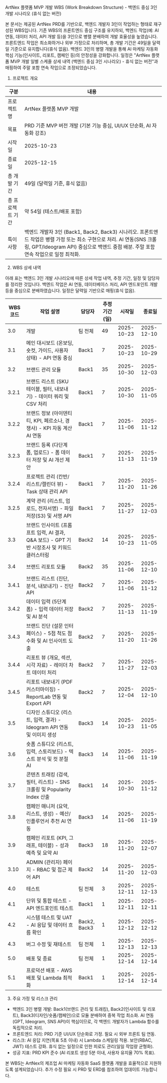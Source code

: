 ArtNex 플랫폼 MVP 개발 WBS (Work Breakdown Structure) - 백엔드 중심 3인 개발 시나리오 (휴식 없는 버전)

본 문서는 제공된 ArtNex PRD를 기반으로, 백엔드 개발자 3인이 작업하는 형태로 재구성된 WBS입니다. 기존 WBS의 프론트엔드 중심 구조를 유지하되, 백엔드 작업(예: AI 연동, 데이터 처리, API 개발 등)을 3인으로 병렬 분배하여 개발 효율성을 높였습니다. 프론트엔드 작업은 최소화하거나 외부 가정으로 처리하며, 총 개발 기간은 49일을 달력일 기준으로 유지합니다(휴식 없음). 백엔드 3인의 병렬 개발을 통해 AI 마케팅 자동화 핵심 기능(인사이트, 리포트, 캠페인 등)의 안정성을 강화합니다. 일정은 "ArtNex 플랫폼 MVP 개발 일별 스케줄 상세 내역 (백엔드 중심 3인 시나리오) - 휴식 없는 버전"과 매핑하여 주말 포함 연속 작업으로 조정되었습니다.

1. 프로젝트 개요

| 구분          | 내용                                                                 |
|---------------|---------------------------------------------------------------------|
| 프로젝트명    | ArtNex 플랫폼 MVP 개발                                              |
| 목표          | PRD 기준 MVP 버전 개발 (기본 기능 중심, UI/UX 단순화, AI 자동화 강조) |
| 시작일        | 2025-10-23                                                          |
| 종료일        | 2025-12-15                                                          |
| 총 개발 기간  | 49일 (달력일 기준, 휴식 없음)                                       |
| 총 프로젝트 기간 | 약 54일 (테스트/배포 포함)                                           |
| 특이 사항     | 백엔드 개발자 3인 (Back1, Back2, Back3) 시나리오. 프론트엔드 작업은 병렬 가정 또는 최소 구현으로 처리. AI 연동(SNS 크롤링, GPT/Ideogram API) 중심으로 백엔드 중점 배분. 주말 포함 연속 작업으로 일정 최적화. |

2. WBS 상세 내역

아래 표는 백엔드 3인 개발 시나리오에 따른 상세 작업 내역, 추정 기간, 일정 및 담당자를 정리한 것입니다. 백엔드 작업은 AI 연동, 데이터베이스 처리, API 엔드포인트 개발 등을 중심으로 분배하였습니다. 일정은 달력일 기반으로 매핑(휴식 없음).

| WBS 코드 | 작업 설명                                      | 담당자     | 추정 기간 (일) | 시작일       | 종료일       |
|----------|------------------------------------------------|------------|-----------------|--------------|--------------|
| 3.0     | 개발                                           | 팀 전체    | 49              | 2025-10-23  | 2025-12-10  |
| 3.1     | 메인 대시보드 (온보딩, 숏컷, 가이드, 사용자 상태) - API 연동 중심 | Back1      | 7               | 2025-10-23  | 2025-10-29  |
| 3.2     | 브랜드 관리 모듈                               | Back1      | 35              | 2025-10-30  | 2025-12-03  |
| 3.2.1   | 브랜드 리스트 (SKU 테이블, 필터, 내보내기) - 데이터 쿼리 및 CSV 처리 | Back1      | 7               | 2025-10-30  | 2025-11-05  |
| 3.2.2   | 브랜드 정보 (아이덴티티, KPI, 페르소나, 경쟁사) - KPI 자동 계산 AI 연동 | Back1      | 7               | 2025-11-06  | 2025-11-12  |
| 3.2.3   | 브랜드 등록 (다단계 폼, 업로드) - 폼 데이터 저장 및 AI 개선 제안 | Back1      | 7               | 2025-11-13  | 2025-11-19  |
| 3.2.4   | 프로젝트 관리 (칸반/리스트/캘린더 뷰) - Task 상태 관리 API | Back1      | 7               | 2025-11-20  | 2025-11-26  |
| 3.2.5   | 계약 관리 (리스트, 업로드, 전자서명) - 파일 저장(S3) 및 서명 API | Back1      | 7               | 2025-11-27  | 2025-12-03  |
| 3.3     | 브랜드 인사이트 (프롬프트 입력, AI 결과, Q&A 보드) - GPT 기반 시장조사 및 키워드 클러스터링 | Back2      | 14              | 2025-10-23  | 2025-11-05  |
| 3.4     | 브랜드 리포트 모듈                             | Back2      | 35              | 2025-11-06  | 2025-12-10  |
| 3.4.1   | 브랜드 리스트 (진단, 분석, 내보내기) - 진단 API | Back2      | 7               | 2025-11-06  | 2025-11-12  |
| 3.4.2   | 데이터 입력 (5단계 폼) - 입력 데이터 저장 및 AI 분석 | Back2      | 7               | 2025-11-13  | 2025-11-19  |
| 3.4.3   | 브랜드 진단 (설문 인터페이스) - 5점 척도 점수화 및 AI 인사이트 도출 | Back2      | 7               | 2025-11-20  | 2025-11-26  |
| 3.4.4   | 리포트 뷰 (개요, 섹션, 시각 자료) - 레이더 차트 데이터 처리 | Back2      | 7               | 2025-11-27  | 2025-12-03  |
| 3.4.5   | 리포트 내보내기 (PDF 커스터마이징) - ReportLab 연동 및 Export API | Back2      | 7               | 2025-12-04  | 2025-12-10  |
| 3.5     | 디자인 스튜디오 (리스트, 입력, 결과) - Ideogram API 연동 및 이미지 생성 | Back3      | 14              | 2025-10-23  | 2025-11-05  |
| 3.6     | 숏폼 스튜디오 (리스트, 입력, 스토리보드) - 텍스트 분석 및 컷 분절 AI | Back3      | 14              | 2025-11-06  | 2025-11-19  |
| 3.7     | 콘텐츠 트래킹 (검색, 필터, 리스트) - SNS 크롤링 및 Popularity Index 산출 | Back1      | 14              | 2025-10-30  | 2025-11-12  |
| 3.8     | 캠페인 매니저 (요약, 리스트, 생성) - 예산/인플루언서 추천 AI 연동 | Back3      | 14              | 2025-11-06  | 2025-11-19  |
| 3.9     | 캠페인 리포트 (KPI, 그래프, 테이블) - 성과 예측 및 요약 AI | Back3      | 18              | 2025-11-20  | 2025-12-07  |
| 3.10    | ADMIN (관리자) 페이지 - RBAC 및 접근 제어 API | Back2      | 14              | 2025-11-20  | 2025-12-03  |
| 4.0     | 테스트                                         | 팀 전체    | 3               | 2025-12-11  | 2025-12-13  |
| 4.1     | 단위 및 통합 테스트 - API 엔드포인트 테스트   | Back1      | 1               | 2025-12-11  | 2025-12-11  |
| 4.2     | 시스템 테스트 및 UAT - AI 응답 및 데이터 흐름 확인 | Back2, Back3 | 1               | 2025-12-12  | 2025-12-12  |
| 4.3     | 버그 수정 및 재테스트                          | 팀 전체    | 1               | 2025-12-13  | 2025-12-13  |
| 5.0     | 배포 및 종료                                   | 팀 전체    | 1               | 2025-12-14  | 2025-12-14  |
| 5.1     | 프로덕션 배포 - AWS 배포 및 Lambda 최적화     | Back1      | 1               | 2025-12-14  | 2025-12-14  |

3. 주요 가정 및 리스크 관리
- 백엔드 3인 병렬 개발: Back1(브랜드 관리 및 트래킹), Back2(인사이트 및 리포트), Back3(디자인/숏폼/캠페인)으로 모듈 분배하여 중복 작업 최소화. AI 연동(GPT, Ideogram, SNS API)이 핵심이므로, 각 백엔드 개발자가 Lambda 함수를 독립적으로 처리.
- 프론트엔드 처리: PRD 기준 UI/UX 단순화로 가정. 필요 시 외부 프론트 팀 연동.
- 리스크: AI 응답 지연(목표 5초 이내) 시 Lambda 스케일링 적용. 보안(RBAC, JWT) 테스트 강화. 휴식 없는 일정으로 인한 피로도 관리(일일 작업량 균형화).
- 성공 지표: PRD KPI 준수 (AI 리포트 생성 5분 이내, 사용자 유지율 70% 목표).

본 WBS는 ArtNex의 제조업 AI 마케팅 자동화 SaaS 플랫폼 개발을 효율적으로 지원하도록 설계되었습니다. 추가 수정 필요 시 PRD 및 ERD를 참조하여 업데이트 가능합니다.
